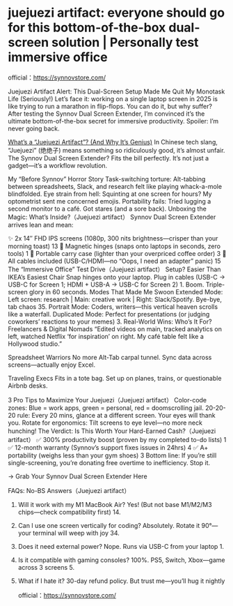 # juejuezi artifact: everyone should go for this bottom-of-the-box dual-screen solution | Personally test immersive office

official：https://synnovstore.com/

Juejuezi Artifact Alert: This Dual-Screen Setup Made Me Quit My Monotask Life (Seriously!)
Let’s face it: working on a single laptop screen in 2025 is like trying to run a marathon in flip-flops. You can do it, but why suffer? After testing the Synnov Dual Screen Extender, I’m convinced it’s the ultimate bottom-of-the-box secret for immersive productivity. Spoiler: I’m never going back.

[What’s a “Juejuezi Artifact”? (And Why It’s Genius)](https://synnovstore.com/)
In Chinese tech slang, “Juejuezi” (绝绝子) means something so ridiculously good, it’s almost unfair. The Synnov Dual Screen Extender? Fits the bill perfectly. It’s not just a gadget—it’s a workflow revolution.

My “Before Synnov” Horror Story
Task-switching torture: Alt-tabbing between spreadsheets, Slack, and research felt like playing whack-a-mole blindfolded.
Eye strain from hell: Squinting at one screen for hours? My optometrist sent me concerned emojis.
Portability fails: Tried lugging a second monitor to a café. Got stares (and a sore back).
Unboxing the Magic: What’s Inside?（Juejuezi artifact）
Synnov Dual Screen Extender arrives lean and mean:

✨ 2x 14″ FHD IPS screens (1080p, 300 nits brightness—crisper than your morning toast) 13
🧲 Magnetic hinges (snaps onto laptops in seconds, zero tools) 1
🎒 Portable carry case (lighter than your overpriced coffee order) 3
🔌 All cables included (USB-C/HDMI—no “Oops, I need an adapter” panic) 15
The “Immersive Office” Test Drive（Juejuezi artifact）
Setup? Easier Than IKEA’s Easiest Chair
Snap hinges onto your laptop.
Plug in cables (USB-C → USB-C for Screen 1; HDMI + USB-A → USB-C for Screen 2) 1.
Boom. Triple-screen glory in 60 seconds.
Modes That Made Me Swoon
Extended Mode: Left screen: research | Main: creative work | Right: Slack/Spotify. Bye-bye, tab chaos 35.
Portrait Mode: Coders, writers—this vertical heaven scrolls like a waterfall.
Duplicated Mode: Perfect for presentations (or judging coworkers’ reactions to your memes) 3.
Real-World Wins: Who’s It For?
Freelancers & Digital Nomads
“Edited videos on main, tracked analytics on left, watched Netflix ‘for inspiration’ on right. My café table felt like a Hollywood studio.”

Spreadsheet Warriors
No more Alt-Tab carpal tunnel. Sync data across screens—actually enjoy Excel.

Traveling Execs
Fits in a tote bag. Set up on planes, trains, or questionable Airbnb desks.

3 Pro Tips to Maximize Your Juejuezi（Juejuezi artifact）
Color-code zones: Blue = work apps, green = personal, red = doomscrolling jail.
20-20-20 rule: Every 20 mins, glance at a different screen. Your eyes will thank you.
Rotate for ergonomics: Tilt screens to eye level—no more neck hunching!
The Verdict: Is This Worth Your Hard-Earned Cash?（Juejuezi artifact）
✅ 300% productivity boost (proven by my completed to-do lists) 1
✅ 12-month warranty (Synnov’s support fixes issues in 24hrs) 4
✅ A+ portability (weighs less than your gym shoes) 3
Bottom line: If you’re still single-screening, you’re donating free overtime to inefficiency. Stop it.

→ Grab Your Synnov Dual Screen Extender Here

FAQs: No-BS Answers（Juejuezi artifact）
1. Will it work with my M1 MacBook Air?
Yes! (But not base M1/M2/M3 chips—check compatibility first) 14.

2. Can I use one screen vertically for coding?
Absolutely. Rotate it 90°—your terminal will weep with joy 34.

3. Does it need external power?
Nope. Runs via USB-C from your laptop 1.

4. Is it compatible with gaming consoles?
100%. PS5, Switch, Xbox—game across 3 screens 5.

5. What if I hate it?
30-day refund policy. But trust me—you’ll hug it nightly

   official：https://synnovstore.com/
